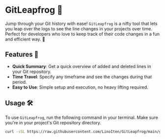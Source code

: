 # GitLeapfrog 🐸

Jump through your Git history with ease! `GitLeapfrog` is a nifty tool that lets you leap over the logs to see the line changes in your projects over time. Perfect for developers who love to keep track of their code changes in a fun and efficient way. 🚀

## Features 🌟

- **Quick Summary**: Get a quick overview of added and deleted lines in your Git repository.
- **Time Travel**: Specify any timeframe and see the changes during that period.
- **Easy to Use**: Simple setup and execution, no heavy lifting required.

## Usage 🛠

To use `GitLeapfrog`, run the following command in your terminal. Make sure you're in your project's Git repository directory.

```bash
curl -sSL https://raw.githubusercontent.com/LinoIten/GitLeapfrog/main/git_summary_interactive.sh | bash
